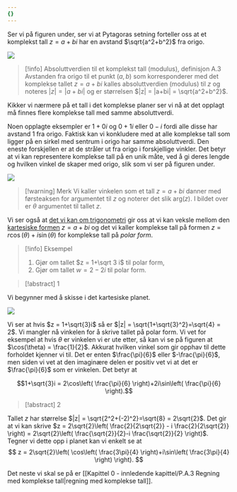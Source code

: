 ```yaml
---
{}
---
```

Ser vi på figuren under, ser vi at Pytagoras setning forteller oss at et komplekst tall $z = a+bi$ har en avstand $\sqrt{a^2+b^2}$ fra origo. 

![](Files/shapes%20at%2024-08-12%2014.13.06.svg)

> [!info] Absoluttverdien til et komplekst tall (modulus), definisjon A.3
> Avstanden fra origo til et punkt $(a,b)$ som korresponderer med det komplekse tallet $z = a+bi$ kalles absoluttverdien (modulus) til $z$ og noteres $|z| = |a+bi|$ og er størrelsen
> $|z| =  |a+bi| = \sqrt{a^2+b^2}$. 

Kikker vi nærmere på et tall i det komplekse planer ser vi nå at det opplagt må finnes flere komplekse tall med samme absoluttverdi. 

Noen opplagte eksempler er $1+0i$ og $0+1i$ eller $0-i$ fordi alle disse har avstand $1$ fra origo. Faktisk kan vi konkludere med at alle komplekse tall som ligger på en sirkel med sentrum i origo har samme absoluttverdi. Den eneste forskjellen er at de stråler ut fra origo i forskjellige vinkler. Det betyr at vi kan representere komplekse tall på en unik måte, ved å gi deres lengde og hvilken vinkel de skaper med origo, slik som vi ser på figuren under.

![](Files/shapes%20at%2024-08-12%2014.57.36.svg)
> [!warning] Merk 
> Vi kaller vinkelen som et tall $z = a+bi$ danner med førsteaksen for argumentet til $z$ og noterer det slik $\text{arg}(z)$. I bildet over er $\theta$ argumentet til tallet $z$.
> 

Vi ser også at [det vi kan om trigonometri](Kapittel%200%20-%20innledende%20kapittel/P.7.1%20Vinkelmål.md) gir oss at vi kan veksle mellom den [kartesiske formen](Kapittel%200%20-%20innledende%20kapittel/P.A.1%20Komplekse%20tall.md) $z=a+bi$ og det vi kaller komplekse tall på formen $z = r\cos(\theta)+i\sin(\theta)$ for komplekse tall på *polar form*. 

> [!info] Eksempel 
> 1. Gjør om tallet $z = 1+\sqrt 3 i$ til polar form,
> 2. Gjør om tallet $w = 2-2i$ til polar form.

> [!abstract] 1

Vi begynner med å skisse i det kartesiske planet. 

![](Files/shapes%20at%2024-08-12%2015.11.07.svg)

Vi ser at hvis $z = 1+\sqrt{3}i$ så er $|z| = \sqrt{1+\sqrt{3}^2}=\sqrt{4} = 2$. Vi mangler nå vinkelen for å skrive tallet på polar form. Vi vet for eksempel at hvis $\theta$ er vinkelen vi er ute etter, så kan vi se på figuren at $\cos(\theta) = \frac{1}{2}$. Akkurat hvilken vinkel som gir opphav til dette forholdet kjenner vi til. Det er enten $\frac{\pi}{6}$ eller $-\frac{\pi}{6}$, men siden vi vet at den imaginære delen er positiv vet vi at det er $\frac{\pi}{6}$ som er vinkelen. Det betyr at 

$$1+\sqrt{3}i = 2\cos\left( \frac{\pi}{6} \right)+2i\sin\left( \frac{\pi}{6} \right).$$
> [!abstract] 2

Tallet $z$ har størrelse $|z| = \sqrt{2^2+(-2)^2}=\sqrt{8} = 2\sqrt{2}$. Det gir at vi kan skrive $z = 2\sqrt{2}\left( \frac{2}{2\sqrt{2}} - i \frac{2}{2\sqrt{2}}  \right) = 2\sqrt{2}\left( \frac{\sqrt{2}}{2}-i \frac{\sqrt{2}}{2} \right)$. Tegner vi dette opp i planet kan vi enkelt se at
$$
z = 2\sqrt{2}\left( \cos\left( \frac{3\pi}{4} \right)+i\sin\left( \frac{3\pi}{4} \right) \right).
$$

Det neste vi skal se på er [[Kapittel 0 - innledende kapittel/P.A.3 Regning med komplekse tall|regning med komplekse tall]].